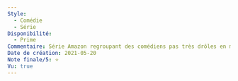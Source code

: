 ```yaml
---
Style:
  - Comédie
  - Série
Disponibilité:
  - Prime
Commentaire: Série Amazon regroupant des comédiens pas très drôles en majorité, dans le défi de ne pas rire. J'ai gagné le défi..
Date de création: 2021-05-20
Note finale/5: ⭐
Vu: true
---
```

